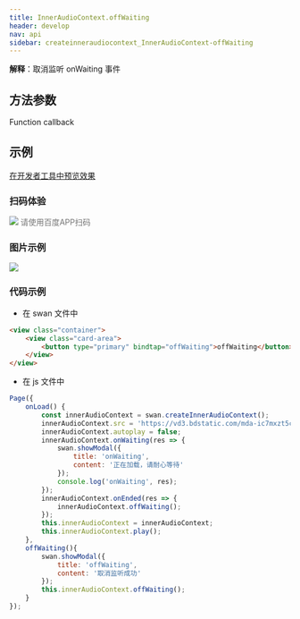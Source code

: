 ```yaml
---
title: InnerAudioContext.offWaiting
header: develop
nav: api
sidebar: createinneraudiocontext_InnerAudioContext-offWaiting
---
```




**解释**：取消监听 onWaiting 事件

 
## 方法参数
Function callback

## 示例

<a href="swanide://fragment/f103894c07ad661cef935b9bbcbca61b1574736090622" title="在开发者工具中预览效果" target="_self">在开发者工具中预览效果</a>

### 扫码体验

<div class='scan-code-container'>
    <img src="https://b.bdstatic.com/miniapp/assets/images/doc_demo/fragment_InnerAudioContextOnError.png" class="demo-qrcode-image" />
    <font color=#777 12px>请使用百度APP扫码</font>
</div>

### 图片示例 


<div class="m-doc-custom-examples">
    <div class="m-doc-custom-examples-correct">
        <img src="https://b.bdstatic.com/miniapp/image/InnerAudioContextOffWaiting.gif">
    </div>
    <div class="m-doc-custom-examples-correct">
        <img src=" ">
    </div>
    <div class="m-doc-custom-examples-correct">
        <img src=" ">
    </div>     
</div>

### 代码示例 



* 在 swan 文件中

```html
<view class="container">
    <view class="card-area">
        <button type="primary" bindtap="offWaiting">offWaiting</button>
    </view>
</view>
```

* 在 js 文件中

```js
Page({
    onLoad() {
        const innerAudioContext = swan.createInnerAudioContext();
        innerAudioContext.src = 'https://vd3.bdstatic.com/mda-ic7mxzt5cvz6f4y5/mda-ic7mxzt5cvz6f4y5.mp3';
        innerAudioContext.autoplay = false;
        innerAudioContext.onWaiting(res => {
            swan.showModal({
                title: 'onWaiting',
                content: '正在加载，请耐心等待'
            });
            console.log('onWaiting', res);
        });
        innerAudioContext.onEnded(res => {
            innerAudioContext.offWaiting();
        });
        this.innerAudioContext = innerAudioContext;
        this.innerAudioContext.play();
    },
    offWaiting(){
        swan.showModal({
            title: 'offWaiting',
            content: '取消监听成功'
        });
        this.innerAudioContext.offWaiting();
    }
});
```